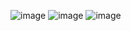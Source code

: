 ![image](https://user-images.githubusercontent.com/60110955/77089619-b828f600-6a0e-11ea-9e47-c9464483d6fc.png)
![image](https://user-images.githubusercontent.com/60110955/77089676-cb3bc600-6a0e-11ea-9787-7c7a93157d2b.png)
![image](https://user-images.githubusercontent.com/60110955/77089716-d7c01e80-6a0e-11ea-8b1d-e9b65e5c70fb.png)
